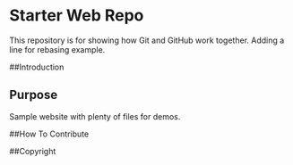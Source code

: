 # Starter Web Repo

This repository is for showing how Git and GitHub work together.
Adding a line for rebasing example.

##Introduction 

## Purpose

Sample website with plenty of files for demos.



##How To Contribute


##Copyright

